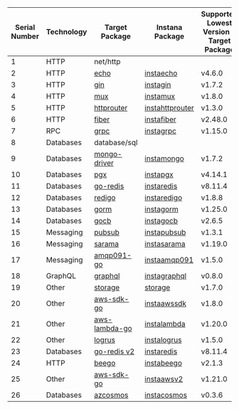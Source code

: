 | Serial Number | Technology | Target Package | Instana Package | Supported Lowest Version - Target Package | Supported Highest Version - Target Package |
| ------------- | ---------- | --------------- | --------------- | ----------------------------------------- | ----------------------------------------- |
| 1 | HTTP | net/http | | | |
| 2 | HTTP | [echo](https://pkg.go.dev/github.com/labstack/echo/v4) | [instaecho](https://pkg.go.dev/github.com/instana/go-sensor/instrumentation/instaecho) | v4.6.0 | v4.12.0 |
| 3 | HTTP | [gin](https://pkg.go.dev/github.com/gin-gonic/gin) | [instagin](https://pkg.go.dev/github.com/instana/go-sensor/instrumentation/instagin) | v1.7.2 | v1.10.0 |
| 4 | HTTP | [mux](https://pkg.go.dev/github.com/gorilla/mux) | [instamux](https://pkg.go.dev/github.com/instana/go-sensor/instrumentation/instamux) | v1.8.0 | v1.8.1 |
| 5 | HTTP | [httprouter](https://pkg.go.dev/github.com/julienschmidt/httprouter) | [instahttprouter](https://pkg.go.dev/github.com/instana/go-sensor/instrumentation/instahttprouter) | v1.3.0 | v1.3.0 |
| 6 | HTTP | [fiber](https://pkg.go.dev/github.com/gofiber/fiber/v2) | [instafiber](https://pkg.go.dev/github.com/instana/go-sensor/instrumentation/instafiber) | v2.48.0 | v2.52.4 |
| 7 | RPC | [grpc](https://pkg.go.dev/google.golang.org/grpc) | [instagrpc](https://pkg.go.dev/github.com/instana/go-sensor/instrumentation/instagrpc) | v1.15.0 | v1.64.0 |
| 8 | Databases | database/sql | | | |
| 9 | Databases | [mongo-driver](https://pkg.go.dev/go.mongodb.org/mongo-driver) | [instamongo](https://pkg.go.dev/github.com/instana/go-sensor/instrumentation/instamongo) | v1.7.2 | v1.15.0 |
| 10 | Databases | [pgx](https://pkg.go.dev/github.com/jackc/pgx/v4) | [instapgx](https://pkg.go.dev/github.com/instana/go-sensor/instrumentation/instapgx) | v4.14.1 | v4.18.3 |
| 11 | Databases | [go-redis](https://pkg.go.dev/github.com/go-redis/redis/v8) | [instaredis](https://pkg.go.dev/github.com/instana/go-sensor/instrumentation/instaredis) | v8.11.4 | v8.11.5 |
| 12 | Databases | [redigo](https://pkg.go.dev/github.com/gomodule/redigo) | [instaredigo](https://pkg.go.dev/github.com/instana/go-sensor/instrumentation/instaredigo) | v1.8.8 | v1.9.2 |
| 13 | Databases | [gorm](https://pkg.go.dev/gorm.io/gorm) | [instagorm](https://pkg.go.dev/github.com/instana/go-sensor/instrumentation/instagorm) | v1.25.0 | v1.25.10 |
| 14 | Databases | [gocb](https://pkg.go.dev/github.com/couchbase/gocb/v2) | [instagocb](https://pkg.go.dev/github.com/instana/go-sensor/instrumentation/instagocb) | v2.6.5 | v2.8.1 |
| 15 | Messaging | [pubsub](https://pkg.go.dev/cloud.google.com/go/pubsub) | [instapubsub](https://pkg.go.dev/github.com/instana/go-sensor/instrumentation/cloud.google.com/go/pubsub) | v1.3.1 | v1.38.0 |
| 16 | Messaging | [sarama](https://pkg.go.dev/github.com/IBM/sarama) | [instasarama](https://pkg.go.dev/github.com/instana/go-sensor/instrumentation/instasarama) | v1.19.0 | v1.43.2 |
| 17 | Messaging | [amqp091-go](https://pkg.go.dev/github.com/rabbitmq/amqp091-go) | [instaamqp091](https://pkg.go.dev/github.com/instana/go-sensor/instrumentation/instaamqp091) | v1.5.0 | v1.10.0 |
| 18 | GraphQL | [graphql](https://pkg.go.dev/github.com/graphql-go/graphql) | [instagraphql](https://pkg.go.dev/github.com/instana/go-sensor/instrumentation/instagraphql) | v0.8.0 | v0.8.1 |
| 19 | Other | [storage](https://pkg.go.dev/cloud.google.com/go/storage) | [storage](https://pkg.go.dev/github.com/instana/go-sensor/instrumentation/cloud.google.com/go/storage) | v1.7.0 | v1.41.0 |
| 20 | Other | [aws-sdk-go](https://pkg.go.dev/github.com/aws/aws-sdk-go) | [instaawssdk](https://pkg.go.dev/github.com/instana/go-sensor/instrumentation/instaawssdk) | v1.8.0 | v1.53.19 |
| 21 | Other | [aws-lambda-go](https://pkg.go.dev/github.com/aws/aws-lambda-go) | [instalambda](https://pkg.go.dev/github.com/instana/go-sensor/instrumentation/instalambda) | v1.20.0 | v1.47.0 |
| 22 | Other | [logrus](https://pkg.go.dev/github.com/sirupsen/logrus) | [instalogrus](https://pkg.go.dev/github.com/instana/go-sensor/instrumentation/instalogrus) | v1.5.0 | v1.9.3 |
| 23 | Databases | [go-redis v2](https://pkg.go.dev/github.com/redis/go-redis/v9) | [instaredis](https://pkg.go.dev/github.com/instana/go-sensor/instrumentation/instaredis/v2) | v8.11.4 | v9.5.2 |
| 24 | HTTP | [beego](https://pkg.go.dev/github.com/beego/beego/v2) | [instabeego](https://pkg.go.dev/github.com/instana/go-sensor/instrumentation/instabeego) | v2.1.3 | v2.2.1 |
| 25 | Other | [aws-sdk-go](https://pkg.go.dev/github.com/aws/aws-sdk-go-v2) | [instaawsv2](https://pkg.go.dev/github.com/instana/go-sensor/instrumentation/instaawsv2) | v1.21.0 | v1.27.1 |
| 26 | Databases | [azcosmos](https://pkg.go.dev/github.com/Azure/azure-sdk-for-go/sdk/data/azcosmos) | [instacosmos](https://pkg.go.dev/github.com/instana/go-sensor/instrumentation/instacosmos) | v0.3.6 | v1.0.1 |


